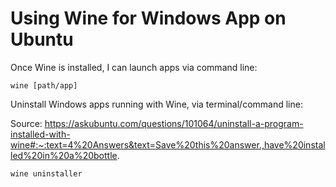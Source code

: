 # Using Wine for Windows App on Ubuntu

Once Wine is installed, I can launch apps via command line:
```
wine [path/app]
```

Uninstall Windows apps running with Wine, via terminal/command line:

Source: https://askubuntu.com/questions/101064/uninstall-a-program-installed-with-wine#:~:text=4%20Answers&text=Save%20this%20answer.,have%20installed%20in%20a%20bottle.
```
wine uninstaller
```
